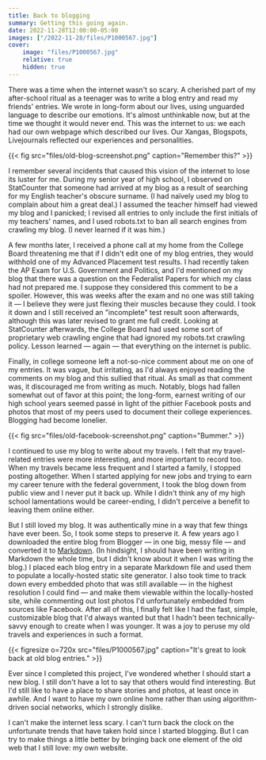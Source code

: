 ```yaml
---
title: Back to blogging
summary: Getting this going again.
date: 2022-11-28T12:00:00-05:00
images: ["/2022-11-28/files/P1000567.jpg"]
cover:
    image: "files/P1000567.jpg"
    relative: true
    hidden: true
---
```


There was a time when the internet wasn't so scary. A cherished part of my after-school ritual as a teenager was to write a blog entry and read my friends' entries. We wrote in long-form about our lives, using unguarded language to describe our emotions. It's almost unthinkable now, but at the time we thought it would never end. This was the internet to us: we each had our own webpage which described our lives. Our Xangas, Blogspots, Livejournals reflected our experiences and personalities.

{{< fig src="files/old-blog-screenshot.png" caption="Remember this?" >}}

I remember several incidents that caused this vision of the internet to lose its luster for me. During my senior year of high school, I observed on StatCounter that someone had arrived at my blog as a result of searching for my English teacher's obscure surname. (I had naïvely used my blog to complain about him a great deal.) I assumed the teacher himself had viewed my blog and I panicked; I revised all entries to only include the first initials of my teachers' names, and I used robots.txt to ban all search engines from crawling my blog. (I never learned if it was him.)

A few months later, I received a phone call at my home from the College Board threatening me that if I didn't edit one of my blog entries, they would withhold one of my Advanced Placement test results. I had recently taken the AP Exam for U.S. Government and Politics, and I'd mentioned on my blog that there was a question on the Federalist Papers for which my class had not prepared me. I suppose they considered this comment to be a spoiler. However, this was weeks after the exam and no one was still taking it — I believe they were just flexing their muscles because they could. I took it down and I still received an "incomplete" test result soon afterwards, although this was later revised to grant me full credit. Looking at StatCounter afterwards, the College Board had used some sort of proprietary web crawling engine that had ignored my robots.txt crawling policy. Lesson learned — again — that everything on the internet is public.

Finally, in college someone left a not-so-nice comment about me on one of my entries. It was vague, but irritating, as I'd always enjoyed reading the comments on my blog and this sullied that ritual. As small as that comment was, it discouraged me from writing as much. Notably, blogs had fallen somewhat out of favor at this point; the long-form, earnest writing of our high school years seemed passé in light of the pithier Facebook posts and photos that most of my peers used to document their college experiences. Blogging had become lonelier.

{{< fig src="files/old-facebook-screenshot.png" caption="Bummer." >}}

I continued to use my blog to write about my travels. I felt that my travel-related entries were more interesting, and more important to record too. When my travels became less frequent and I started a family, I stopped posting altogether. When I started applying for new jobs and trying to earn my career tenure with the federal government, I took the blog down from public view and I never put it back up. While I didn't think any of my high school lamentations would be career-ending, I didn't perceive a benefit to leaving them online either.

But I still loved my blog. It was authentically mine in a way that few things have ever been. So, I took some steps to preserve it. A few years ago I downloaded the entire blog from Blogger — in one big, messy file — and converted it to [Markdown](https://en.wikipedia.org/wiki/Markdown). (In hindsight, I should have been writing in Markdown the whole time, but I didn't know about it when I was writing the blog.) I placed each blog entry in a separate Markdown file and used them to populate a locally-hosted static site generator. I also took time to track down every embedded photo that was still available — in the highest resolution I could find — and make them viewable within the locally-hosted site, while commenting out lost photos I'd unfortunately embedded from sources like Facebook. After all of this, I finally felt like I had the fast, simple, customizable blog that I'd always wanted but that I hadn't been technically-savvy enough to create when I was younger. It was a joy to peruse my old travels and experiences in such a format.

{{< figresize o=720x src="files/P1000567.jpg" caption="It's great to look back at old blog entries." >}}

Ever since I completed this project, I've wondered whether I should start a new blog. I still don't have a lot to say that others would find interesting. But I'd still like to have a place to share stories and photos, at least once in awhile. And I want to have my own online home rather than using algorithm-driven social networks, which I strongly dislike.

I can't make the internet less scary. I can't turn back the clock on the unfortunate trends that have taken hold since I started blogging. But I can try to make things a little better by bringing back one element of the old web that I still love: my own website.
